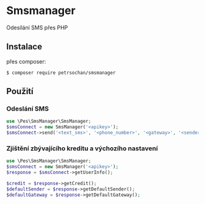 # Smsmanager
Odesílání SMS přes PHP

## Instalace

přes composer:

    $ composer require petrsochan/smsmanager

## Použití

### Odeslání SMS

```php
use \Pes\SmsManager\SmsManager;
$smsConnect = new SmsManager('<apikey>');
$smsConnect->send('<text_sms>', '<phone_number>', '<gateway>', '<sender>');
```

### Zjištění zbývajícího kreditu a výchozího nastavení

```php
use \Pes\SmsManager\SmsManager;
$smsConnect = new SmsManager('<apikey>');
$response = $smsConnect->getUserInfo();

$credit = $response->getCredit();
$defaultSender = $response->getDefaultSender();
$defaultGateway = $response->getDefaultGateway();
```
